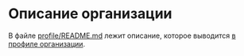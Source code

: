 # Описание организации

В файле [profile/README.md](profile/README.md) лежит описание, которое выводится [в профиле организации](https://github.com/psy20).
